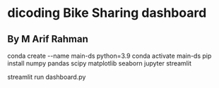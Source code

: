 # dicoding Bike Sharing dashboard
## By M Arif Rahman

conda create --name main-ds python=3.9
conda activate main-ds
pip install numpy pandas scipy matplotlib seaborn jupyter streamlit

streamlit run dashboard.py


